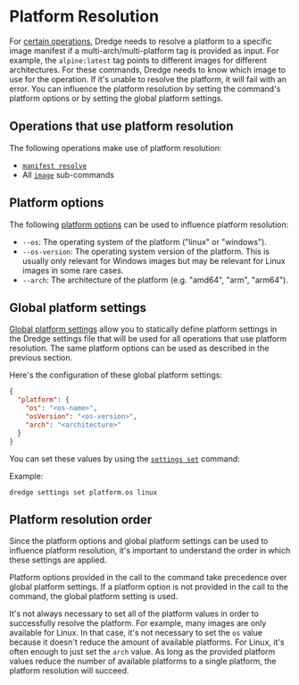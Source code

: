 # Platform Resolution

For [certain operations](#operations-that-use-platform-resolution), Dredge needs to resolve a platform to a specific image manifest if a multi-arch/multi-platform tag is provided as input.
For example, the `alpine:latest` tag points to different images for different architectures.
For these commands, Dredge needs to know which image to use for the operation.
If it's unable to resolve the platform, it will fail with an error.
You can influence the platform resolution by setting the command's platform options or by setting the global platform settings.

## Operations that use platform resolution

The following operations make use of platform resolution:

* [`manifest resolve`](commands/manifests.md#resolve-manifest)
* All [`image`](commands/images.md) sub-commands

## Platform options

The following [platform options](https://github.com/mthalman/dredge/pull/52) can be used to influence platform resolution:

* `--os`: The operating system of the platform ("linux" or "windows").
* `--os-version`: The operating system version of the platform. This is usually only relevant for Windows images but may be relevant for Linux images in some rare cases.
* `--arch`: The architecture of the platform (e.g. "amd64", "arm", "arm64").

## Global platform settings

[Global platform settings](https://github.com/mthalman/dredge/pull/54) allow you to statically define platform settings in the Dredge settings file that will be used for all operations that use platform resolution.
The same platform options can be used as described in the previous section.

Here's the configuration of these global platform settings:

```json
{
  "platform": {
    "os": "<os-name>",
    "osVersion": "<os-version>",
    "arch": "<architecture>"
  }
}
```

You can set these values by using the [`settings set`](commands/settings.md#set-settings) command:

Example:

```console
dredge settings set platform.os linux
```

## Platform resolution order

Since the platform options and global platform settings can be used to influence platform resolution, it's important to understand the order in which these settings are applied.

Platform options provided in the call to the command take precedence over global platform settings.
If a platform option is not provided in the call to the command, the global platform setting is used.

It's not always necessary to set all of the platform values in order to successfully resolve the platform.
For example, many images are only available for Linux.
In that case, it's not necessary to set the `os` value because it doesn't reduce the amount of available platforms.
For Linux, it's often enough to just set the `arch` value.
As long as the provided platform values reduce the number of available platforms to a single platform, the platform resolution will succeed.
